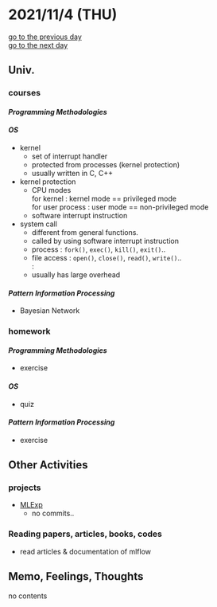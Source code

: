 # 2021/11/4 (THU)

<div class="date_jumper">
  <a class="link_wrapper" href="./3rd.md"><div class="button">go to the previous day</div></a>
  <a class="link_wrapper" href="./5th.md"><div class="button">go to the next day</div></a>
</div>

## Univ.
### courses
#### *Programming Methodologies*

#### *OS*
- kernel
  - set of interrupt handler
  - protected from processes (kernel protection)
  - usually written in C, C++
- kernel protection
  - CPU modes  
    for kernel : kernel mode == privileged mode  
    for user process : user mode == non-privileged mode  
  - software interrupt instruction
- system call
  - different from general functions.
  - called by using software interrupt instruction
  - process : `fork()`, `exec()`, `kill()`, `exit()`..
  - file access : `open()`, `close()`, `read()`, `write()`..  
    :
  - usually has large overhead

#### *Pattern Information Processing*
- Bayesian Network

### homework
#### *Programming Methodologies*
- exercise

#### *OS*
- quiz

#### *Pattern Information Processing*
- exercise

## Other Activities
### projects
- [MLExp](https://github.com/OtsuKotsu/MLExp)
  - no commits..

### Reading papers, articles, books, codes
- read articles & documentation of mlflow

## Memo, Feelings, Thoughts
no contents
